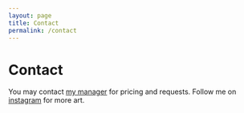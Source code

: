 ```yaml
---
layout: page
title: Contact
permalink: /contact
---
```


# Contact

You may contact [my manager](mailto:kaktuspijani@gmail.com) for pricing and requests. Follow me on [instagram](https://instagram.com/kaktuspijani) for more art. 


